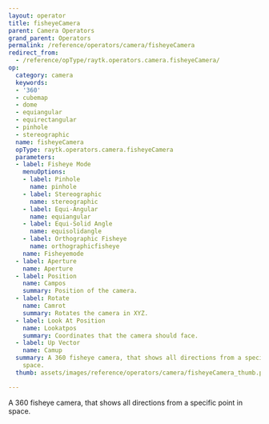 ```yaml
---
layout: operator
title: fisheyeCamera
parent: Camera Operators
grand_parent: Operators
permalink: /reference/operators/camera/fisheyeCamera
redirect_from:
  - /reference/opType/raytk.operators.camera.fisheyeCamera/
op:
  category: camera
  keywords:
  - '360'
  - cubemap
  - dome
  - equiangular
  - equirectangular
  - pinhole
  - stereographic
  name: fisheyeCamera
  opType: raytk.operators.camera.fisheyeCamera
  parameters:
  - label: Fisheye Mode
    menuOptions:
    - label: Pinhole
      name: pinhole
    - label: Stereographic
      name: stereographic
    - label: Equi-Angular
      name: equiangular
    - label: Equi-Solid Angle
      name: equisolidangle
    - label: Orthographic Fisheye
      name: orthographicfisheye
    name: Fisheyemode
  - label: Aperture
    name: Aperture
  - label: Position
    name: Campos
    summary: Position of the camera.
  - label: Rotate
    name: Camrot
    summary: Rotates the camera in XYZ.
  - label: Look At Position
    name: Lookatpos
    summary: Coordinates that the camera should face.
  - label: Up Vector
    name: Camup
  summary: A 360 fisheye camera, that shows all directions from a specific point in
    space.
  thumb: assets/images/reference/operators/camera/fisheyeCamera_thumb.png

---
```



A 360 fisheye camera, that shows all directions from a specific point in space.